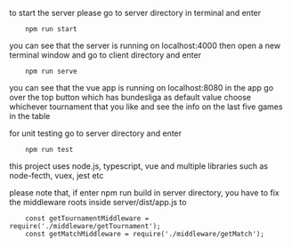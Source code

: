 to start the server please go to server directory in terminal and enter

        npm run start
you can see that the server is running on localhost:4000
then open a new terminal window and go to client directory and enter

        npm run serve
you can see that the vue app is running on localhost:8080
in the app go over the top button which has bundesliga as default value
choose whichever tournament that you like and see the info on the last five games in the table

for unit testing go to server directory and enter

        npm run test

this project uses node.js, typescript, vue
and multiple libraries such as node-fecth, vuex, jest etc

please note that, if enter npm run build in server directory, you have to fix the middleware roots inside
server/dist/app.js to

        const getTournamentMiddleware = require('./middleware/getTournament');
        const getMatchMiddleware = require('./middleware/getMatch');
